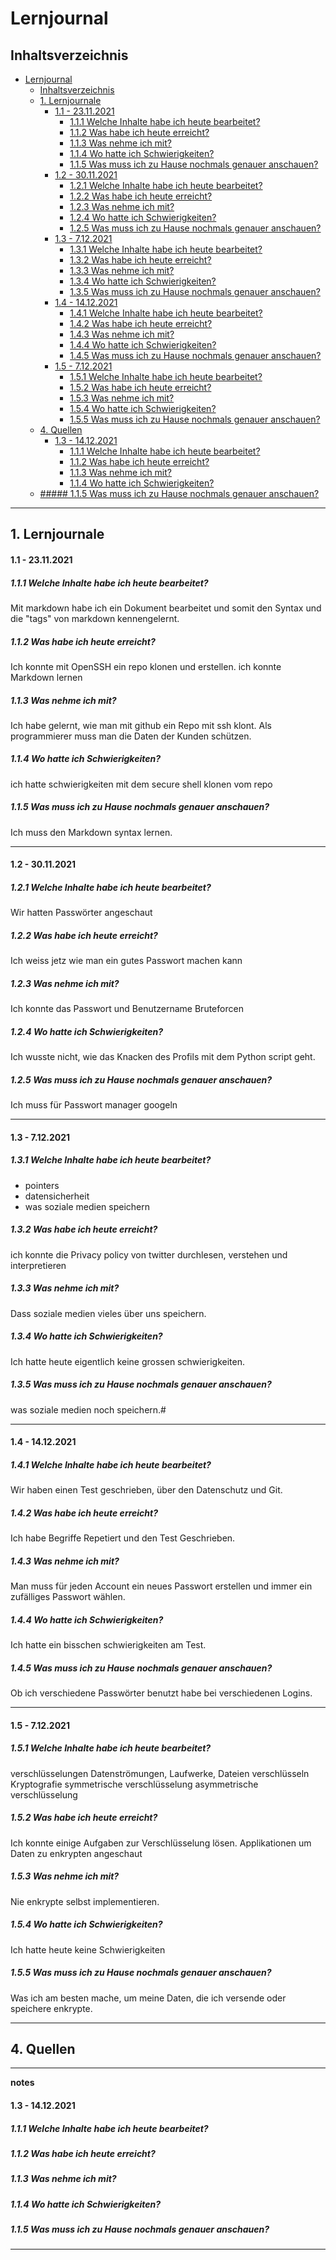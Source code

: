 # Lernjournal

## Inhaltsverzeichnis 
- [Lernjournal](#lernjournal)
  - [Inhaltsverzeichnis](#inhaltsverzeichnis)
  - [1. Lernjournale](#1-lernjournale)
      - [1.1 - 23.11.2021](#11---23112021)
        - [1.1.1 Welche Inhalte habe ich heute bearbeitet?](#111-welche-inhalte-habe-ich-heute-bearbeitet)
        - [1.1.2 Was habe ich heute erreicht?](#112-was-habe-ich-heute-erreicht)
        - [1.1.3 Was nehme ich mit?](#113-was-nehme-ich-mit)
        - [1.1.4 Wo hatte ich Schwierigkeiten?](#114-wo-hatte-ich-schwierigkeiten)
        - [1.1.5 Was muss ich zu Hause nochmals genauer anschauen?](#115-was-muss-ich-zu-hause-nochmals-genauer-anschauen)
      - [1.2 - 30.11.2021](#12---30112021)
        - [1.2.1 Welche Inhalte habe ich heute bearbeitet?](#121-welche-inhalte-habe-ich-heute-bearbeitet)
        - [1.2.2 Was habe ich heute erreicht?](#122-was-habe-ich-heute-erreicht)
        - [1.2.3 Was nehme ich mit?](#123-was-nehme-ich-mit)
        - [1.2.4 Wo hatte ich Schwierigkeiten?](#124-wo-hatte-ich-schwierigkeiten)
        - [1.2.5 Was muss ich zu Hause nochmals genauer anschauen?](#125-was-muss-ich-zu-hause-nochmals-genauer-anschauen)
      - [1.3 - 7.12.2021](#13---7122021)
        - [1.3.1 Welche Inhalte habe ich heute bearbeitet?](#131-welche-inhalte-habe-ich-heute-bearbeitet)
        - [1.3.2 Was habe ich heute erreicht?](#132-was-habe-ich-heute-erreicht)
        - [1.3.3 Was nehme ich mit?](#133-was-nehme-ich-mit)
        - [1.3.4 Wo hatte ich Schwierigkeiten?](#134-wo-hatte-ich-schwierigkeiten)
        - [1.3.5 Was muss ich zu Hause nochmals genauer anschauen?](#135-was-muss-ich-zu-hause-nochmals-genauer-anschauen)
      - [1.4 - 14.12.2021](#14---14122021)
        - [1.4.1 Welche Inhalte habe ich heute bearbeitet?](#141-welche-inhalte-habe-ich-heute-bearbeitet)
        - [1.4.2 Was habe ich heute erreicht?](#142-was-habe-ich-heute-erreicht)
        - [1.4.3 Was nehme ich mit?](#143-was-nehme-ich-mit)
        - [1.4.4 Wo hatte ich Schwierigkeiten?](#144-wo-hatte-ich-schwierigkeiten)
        - [1.4.5 Was muss ich zu Hause nochmals genauer anschauen?](#145-was-muss-ich-zu-hause-nochmals-genauer-anschauen)
      - [1.5 - 7.12.2021](#15---7122021)
        - [1.5.1 Welche Inhalte habe ich heute bearbeitet?](#151-welche-inhalte-habe-ich-heute-bearbeitet)
        - [1.5.2 Was habe ich heute erreicht?](#152-was-habe-ich-heute-erreicht)
        - [1.5.3 Was nehme ich mit?](#153-was-nehme-ich-mit)
        - [1.5.4 Wo hatte ich Schwierigkeiten?](#154-wo-hatte-ich-schwierigkeiten)
        - [1.5.5 Was muss ich zu Hause nochmals genauer anschauen?](#155-was-muss-ich-zu-hause-nochmals-genauer-anschauen)
  - [4. Quellen](#4-quellen)
      - [1.3 - 14.12.2021](#13---14122021)
        - [1.1.1 Welche Inhalte habe ich heute bearbeitet?](#111-welche-inhalte-habe-ich-heute-bearbeitet-1)
        - [1.1.2 Was habe ich heute erreicht?](#112-was-habe-ich-heute-erreicht-1)
        - [1.1.3 Was nehme ich mit?](#113-was-nehme-ich-mit-1)
        - [1.1.4 Wo hatte ich Schwierigkeiten?](#114-wo-hatte-ich-schwierigkeiten-1)
  - [##### 1.1.5 Was muss ich zu Hause nochmals genauer anschauen?](#-115-was-muss-ich-zu-hause-nochmals-genauer-anschauen)

---
## 1. Lernjournale

#### 1.1 - 23.11.2021

##### 1.1.1 Welche Inhalte habe ich heute bearbeitet?
  Mit markdown habe ich ein Dokument bearbeitet und somit den Syntax und die "tags" von markdown kennengelernt.
##### 1.1.2 Was habe ich heute erreicht?
  Ich konnte mit OpenSSH ein repo klonen und erstellen. 
  ich konnte Markdown lernen
##### 1.1.3 Was nehme ich mit?
  Ich habe gelernt, wie man mit github ein Repo mit ssh klont.
  Als programmierer muss man die Daten der Kunden schützen.
##### 1.1.4 Wo hatte ich Schwierigkeiten? 
  ich hatte schwierigkeiten mit dem secure shell klonen vom repo
##### 1.1.5 Was muss ich zu Hause nochmals genauer anschauen?
  Ich muss den Markdown syntax lernen.

---
#### 1.2 - 30.11.2021
##### 1.2.1 Welche Inhalte habe ich heute bearbeitet?
Wir hatten Passwörter angeschaut
##### 1.2.2 Was habe ich heute erreicht?
Ich weiss jetz wie man ein gutes Passwort machen kann
##### 1.2.3 Was nehme ich mit?
Ich konnte das Passwort und Benutzername Bruteforcen
##### 1.2.4 Wo hatte ich Schwierigkeiten? 
Ich wusste nicht, wie das Knacken des Profils mit dem Python script geht.
##### 1.2.5 Was muss ich zu Hause nochmals genauer anschauen?
Ich muss für Passwort manager googeln

---
#### 1.3 - 7.12.2021
##### 1.3.1 Welche Inhalte habe ich heute bearbeitet?
- pointers
- datensicherheit
- was soziale medien speichern

##### 1.3.2 Was habe ich heute erreicht?
ich konnte die Privacy policy von twitter durchlesen, verstehen und interpretieren

##### 1.3.3 Was nehme ich mit?
Dass soziale medien vieles über uns speichern.

##### 1.3.4 Wo hatte ich Schwierigkeiten? 
Ich hatte heute eigentlich keine grossen schwierigkeiten.

##### 1.3.5 Was muss ich zu Hause nochmals genauer anschauen?
was soziale medien noch speichern.#

--- 

#### 1.4 - 14.12.2021

##### 1.4.1 Welche Inhalte habe ich heute bearbeitet?
Wir haben einen Test geschrieben, über den Datenschutz und Git.
##### 1.4.2 Was habe ich heute erreicht?
Ich habe Begriffe Repetiert und den Test Geschrieben.
##### 1.4.3 Was nehme ich mit?
Man muss für jeden Account ein neues Passwort erstellen und immer ein zufälliges Passwort wählen.
##### 1.4.4 Wo hatte ich Schwierigkeiten? 
Ich hatte ein bisschen schwierigkeiten am Test.
##### 1.4.5 Was muss ich zu Hause nochmals genauer anschauen?
Ob ich verschiedene Passwörter benutzt habe bei verschiedenen Logins.




--- 

#### 1.5 - 7.12.2021
##### 1.5.1 Welche Inhalte habe ich heute bearbeitet?
verschlüsselungen
Datenströmungen, Laufwerke, Dateien verschlüsseln
Kryptografie
symmetrische verschlüsselung
asymmetrische verschlüsselung

##### 1.5.2 Was habe ich heute erreicht?
Ich konnte einige Aufgaben zur Verschlüsselung lösen.
Applikationen um Daten zu enkrypten angeschaut

##### 1.5.3 Was nehme ich mit?
Nie enkrypte selbst implementieren.

##### 1.5.4 Wo hatte ich Schwierigkeiten? 
Ich hatte heute keine Schwierigkeiten

##### 1.5.5 Was muss ich zu Hause nochmals genauer anschauen?
Was ich am besten mache, um meine Daten, die ich versende oder speichere enkrypte.

--- 
## 4. Quellen



---
**notes**

#### 1.3 - 14.12.2021
##### 1.1.1 Welche Inhalte habe ich heute bearbeitet?
##### 1.1.2 Was habe ich heute erreicht?
##### 1.1.3 Was nehme ich mit?
##### 1.1.4 Wo hatte ich Schwierigkeiten? 
##### 1.1.5 Was muss ich zu Hause nochmals genauer anschauen?
---

 